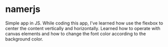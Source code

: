 # namerjs
Simple app in JS. While coding this app, I've learned how use the flexbox to center the content vertically and horizontally. Learned how to operate with canvas elements and how to change the font color according to the background color. 
